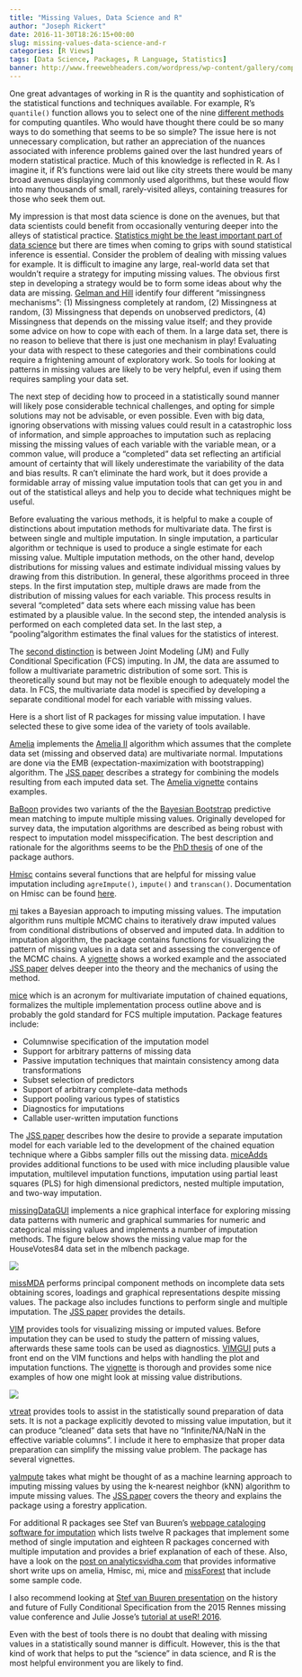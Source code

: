 ```yaml
---
title: "Missing Values, Data Science and R"
author: "Joseph Rickert"
date: 2016-11-30T18:26:15+00:00
slug: missing-values-data-science-and-r
categories: [R Views]
tags: [Data Science, Packages, R Language, Statistics]
banner: http://www.freewebheaders.com/wordpress/wp-content/gallery/computer/computer-choice-concept-technology-web-header.jpg
---
```


One great advantages of working in R is the quantity and sophistication of the statistical functions and techniques available. For example, R’s `quantile()` function allows you to select one of the nine [different methods](https://www.amherst.edu/media/view/129116/original/Sample+Quantiles.pdf) for computing quantiles. Who would have thought there could be so many ways to do something that seems to be so simple? The issue here is not unnecessary complication, but rather an appreciation of the nuances associated with inference problems gained over the last hundred years of modern statistical practice. Much of this knowledge is reflected in R. As I imagine it, if R’s functions were laid out like city streets there would be many broad avenues displaying commonly used algorithms, but these would flow into many thousands of small, rarely-visited alleys, containing treasures for those who seek them out.

My impression is that most data science is done on the avenues, but that data scientists could benefit from occasionally venturing deeper into the alleys of statistical practice. [Statistics might be the least important part of data science](http://andrewgelman.com/2013/11/14/statistics-least-important-part-data-science/) but there are times when coming to grips with sound statistical inference is essential. Consider the problem of dealing with missing values for example. It is difficult to imagine any large, real-world data set that wouldn’t require a strategy for imputing missing values. The obvious first step in developing a strategy would be to form some ideas about why the data are missing. [Gelman and Hill](http://www.stat.columbia.edu/~gelman/arm/missing.pdf) identify four different “missingness mechanisms”: (1) Missingness completely at random, (2) Missingness at random, (3) Missingness that depends on unobserved predictors, (4) Missingness that depends on the missing value itself; and they provide some advice on how to cope with each of them. In a large data set, there is no reason to believe that there is just one mechanism in play! Evaluating your data with respect to these categories and their combinations could require a frightening amount of exploratory work. So tools for looking at patterns in missing values are likely to be very helpful, even if using them requires sampling your data set.

The next step of deciding how to proceed in a statistically sound manner will likely pose considerable technical challenges, and opting for simple solutions may not be advisable, or even possible. Even with big data, ignoring observations with missing values could result in a catastrophic loss of information, and simple approaches to imputation such as replacing missing the missing values of each variable with the variable mean, or a common value, will produce a “completed” data set reflecting an artificial amount of certainty that will likely underestimate the variability of the data and bias results. R can’t eliminate the hard work, but it does provide a formidable array of missing value imputation tools that can get you in and out of the statistical alleys and help you to decide what techniques might be useful.

Before evaluating the various methods, it is helpful to make a couple of distinctions about imputation methods for multivariate data. The first is between single and multiple imputation. In single imputation, a particular algorithm or technique is used to produce a single estimate for each missing value. Multiple imputation methods, on the other hand, develop distributions for missing values and estimate individual missing values by drawing from this distribution. In general, these algorithms proceed in three steps. In the first imputation step, multiple draws are made from the distribution of missing values for each variable. This process results in several “completed” data sets where each missing value has been estimated by a plausible value. In the second step, the intended analysis is performed on each completed data set. In the last step, a “pooling”algorithm estimates the final values for the statistics of interest.

The [second distinction](http://smm.sagepub.com/content/16/3/219.abstract) is between Joint Modeling (JM) and Fully Conditional Specification (FCS) imputing. In JM, the data are assumed to follow a multivariate parametric distribution of some sort. This is theoretically sound but may not be flexible enough to adequately model the data. In FCS, the multivariate data model is specified by developing a separate conditional model for each variable with missing values.

Here is a short list of R packages for missing value imputation. I have selected these to give some idea of the variety of tools available.

[Amelia](https://mran.revolutionanalytics.com/package/Amelia/) implements the [Amelia II](http://gking.harvard.edu/amelia) algorithm which assumes that the complete data set (missing and observed data) are multivariate normal. Imputations are done via the EMB (expectation-maximization with bootstrapping) algorithm. The [JSS paper](https://www.jstatsoft.org/article/view/v045i07) describes a strategy for combining the models resulting from each imputed data set. The [Amelia vignette](https://mran.revolutionanalytics.com/web/packages/Amelia/vignettes/amelia.pdf) contains examples.

[BaBoon](https://mran.revolutionanalytics.com/package/BaBooN/) provides two variants of the the [Bayesian Bootstrap](https://projecteuclid.org/euclid.aos/1176345338) predictive mean matching to impute multiple missing values. Originally developed for survey data, the imputation algorithms are described as being robust with respect to imputation model misspecification. The best description and rationale for the algorithms seems to be the [PhD thesis](https://opus4.kobv.de/opus4-bamberg/frontdoor/deliver/index/docId/200/file/thesiskollermeinfelderaop.pdf) of one of the package authors.

[Hmisc](https://mran.revolutionanalytics.com/package/Hmisc/) contains several functions that are helpful for missing value imputation including `agreImpute()`, `impute()` and `transcan()`. Documentation on Hmisc can be found [here](http://biostat.mc.vanderbilt.edu/wiki/Main/Hmisc).

[mi](https://mran.revolutionanalytics.com/package/mi/) takes a Bayesian approach to imputing missing values. The imputation algorithm runs multiple MCMC chains to iteratively draw imputed values from conditional distributions of observed and imputed data. In addition to imputation algorithm, the package contains functions for visualizing the pattern of missing values in a data set and assessing the convergence of the MCMC chains. A [vignette](https://mran.revolutionanalytics.com/web/packages/mi/vignettes/mi_vignette.pdf) shows a worked example and the associated [JSS paper](https://www.jstatsoft.org/article/view/v045i02) delves deeper into the theory and the mechanics of using the method.

[mice](https://mran.revolutionanalytics.com/package/mice/) which is an acronym for multivariate imputation of chained equations, formalizes the multiple implementation process outline above and is probably the gold standard for FCS multiple imputation. Package features include:

-   Columnwise specification of the imputation model
-   Support for arbitrary patterns of missing data
-   Passive imputation techniques that maintain consistency among data transformations
-   Subset selection of predictors
-   Support of arbitrary complete-data methods
-   Support pooling various types of statistics
-   Diagnostics for imputations
-   Callable user-written imputation functions

The [JSS paper](https://www.jstatsoft.org/article/view/v045i03) describes how the desire to provide a separate imputation model for each variable led to the development of the chained equation technique where a Gibbs sampler fills out the missing data. [miceAdds](https://mran.revolutionanalytics.com/package/miceadds/) provides additional functions to be used with mice including plausible value imputation, multilevel imputation functions, imputation using partial least squares (PLS) for high dimensional predictors, nested multiple imputation, and two-way imputation.

[missingDataGUI](https://mran.revolutionanalytics.com/package/MissingDataGUI/) implements a nice graphical interface for exploring missing data patterns with numeric and graphical summaries for numeric and categorical missing values and implements a number of imputation methods. The figure below shows the missing value map for the HouseVotes84 data set in the mlbench package.

![](https://www.rstudio.com/wp-content/uploads/2016/11/missing_values1.png)

[missMDA](https://mran.revolutionanalytics.com/package/missMDA/) performs principal component methods on incomplete data sets obtaining scores, loadings and graphical representations despite missing values. The package also includes functions to perform single and multiple imputation. The [JSS paper](https://www.jstatsoft.org/article/view/v070i01) provides the details.

[VIM](https://mran.revolutionanalytics.com/package/VIM/) provides tools for visualizing missing or imputed values. Before imputation they can be used to study the pattern of missing values, afterwards these same tools can be used as diagnostics. [VIMGUI](https://mran.revolutionanalytics.com/package/VIMGUI/) puts a front end on the VIM functions and helps with handling the plot and imputation functions. The [vignette](https://mran.revolutionanalytics.com/web/packages/VIMGUI/vignettes/VIM-Imputation.pdf) is thorough and provides some nice examples of how one might look at missing value distributions.

![](https://www.rstudio.com/wp-content/uploads/2016/11/missing_values2.png)

[vtreat](https://mran.revolutionanalytics.com/package/vtreat/) provides tools to assist in the statistically sound preparation of data sets. It is not a package explicitly devoted to missing value imputation, but it can produce “cleaned” data sets that have no “Infinite/NA/NaN in the effective variable columns”. I include it here to emphasize that proper data preparation can simplify the missing value problem. The package has several vignettes.

[yaImpute](https://mran.revolutionanalytics.com/package/yaImpute/) takes what might be thought of as a machine learning approach to imputing missing values by using the k-nearest neighbor (kNN) algorithm to impute missing values. The [JSS paper](https://www.jstatsoft.org/article/view/v023i10) covers the theory and explains the package using a forestry application.

For additional R packages see Stef van Buuren’s [webpage cataloging software for imputation](http://stefvanbuuren.nl/mi/software.html) which lists twelve R packages that implement some method of single imputation and eighteen R packages concerned with multiple imputation and provides a brief explanation of each of these. Also, have a look on the [post on analyticsvidha.com](https://www.analyticsvidhya.com/blog/2016/03/tutorial-powerful-packages-imputing-missing-values/) that provides informative short write ups on amelia, Hmisc, mi, mice and [missForest](https://mran.revolutionanalytics.com/package/missForest/) that include some sample code.

I also recommend looking at [Stef van Buuren presentation](http://missdata2015.agrocampus-ouest.fr/infoglueDeliverLive/digitalAssets/79082_Rennes_2015_-_Stef_van_Buuren.pdf) on the history and future of Fully Conditional Specification from the 2015 Rennes missing value conference and Julie Josse’s [tutorial at useR! 2016](http://juliejosse.com/?p=96).

Even with the best of tools there is no doubt that dealing with missing values in a statistically sound manner is difficult. However, this is the that kind of work that helps to put the “science” in data science, and R is the most helpful environment you are likely to find.
